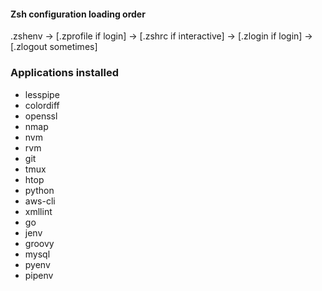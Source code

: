 #### Zsh configuration loading order 

.zshenv → [.zprofile if login] → [.zshrc if interactive] → [.zlogin if login] → [.zlogout sometimes]

### Applications installed

* lesspipe
* colordiff
* openssl
* nmap
* nvm
* rvm
* git
* tmux
* htop
* python
* aws-cli
* xmllint
* go
* jenv
* groovy
* mysql
* pyenv
* pipenv
